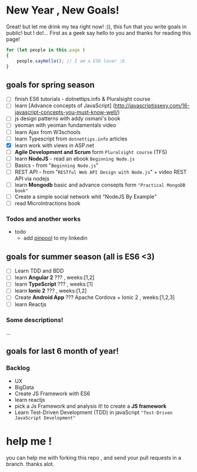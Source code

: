 # New Year , New Goals!
Great! but let me drink my tea right now! :)), this fun that you write goals in public! but I do!...
First as a geek say hello to you and thanks for reading this page!
```js
for (let people in this.page )
{
	people.sayHello(); // I am a ES6 lover :D
}
```

## goals for spring season
- [ ] finish ES6 tutorials - dotnettips.info & Pluralsight course
- [ ] learn [Advance concepts of JavaScript] (http://javascriptissexy.com/16-javascript-concepts-you-must-know-well/)
- [ ] js design patterns with addy osmani's book
- [ ] yeoman with yeoman fundamentals video
- [ ] learn Ajax from W3schools
- [ ] learn Typescript from `dotnettips.info` articles
- [x] learn work with views in ASP.net
- [ ] **Agile Development and Scrum** form `Pluralsight course` (TFS)
- [ ] learn **NodeJS** - read an ebook  `Beginning Node.js`
- [ ] Basics - from "`Beginning Node.js`"
- [ ] REST API - from "`RESTful Web API Design with Node.js`" + video REST API via nodejs
- [ ] learn **Mongodb** basic and advance consepts form `"Practical MongoDB book"`
- [ ] Create a simple social  network  whit "NodeJS By Example"
- [ ] read MicroIntractions book

### Todos and another works

- todo
    -   add [pinpool](http://pinpool.ir) to my linkedin

## goals for summer season (all is ES6  <3)

- [ ] Learn TDD and BDD
- [ ] learn **Angular 2** ???	, weeks:[1,2]
- [ ] learn **TypeScript**  ???	, weeks:[1]
- [ ] learn **Ionic   2** ???	, weeks:[1,2]
- [ ] Create **Android App** ??? Apache Cordova + Ionic 2	, weeks:[1,2,3]		
- [ ] learn Reactjs

### Some descriptions!
...

## goals for last 6 month of year!
### Backlog
- UX
- BigData
- Create JS Framework with ES6
- learn reactjs
- pick a Js Framework and analysis it! to create a **JS framework**
- Learn Test-Driven Development (TDD)  in javaScript `"Test-Driven JavaScript Development"`

# help me !
you can help me with forking this repo , and send your pull requests in a branch. thanks alot.
